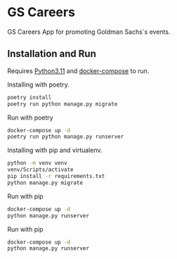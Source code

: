 # GS Careers

GS Careers App for promoting Goldman Sachs`s events.

## Installation and Run

Requires [Python3.11](https://www.python.org/) and [docker-compose](https://docs.docker.com/compose/)  to run.

Installing with poetry.

```sh
poetry install
poetry run python manage.py migrate
```

Run with poetry

```sh
docker-compose up -d
poetry run python manage.py runserver
```

Installing with pip and virtualenv.

```sh
python -m venv venv
venv/Scripts/activate
pip install -r requirements.txt
python manage.py migrate
```

Run with pip

```sh
docker-compose up -d
python manage.py runserver
```

Run with pip

```sh
docker-compose up -d
python manage.py runserver
```

